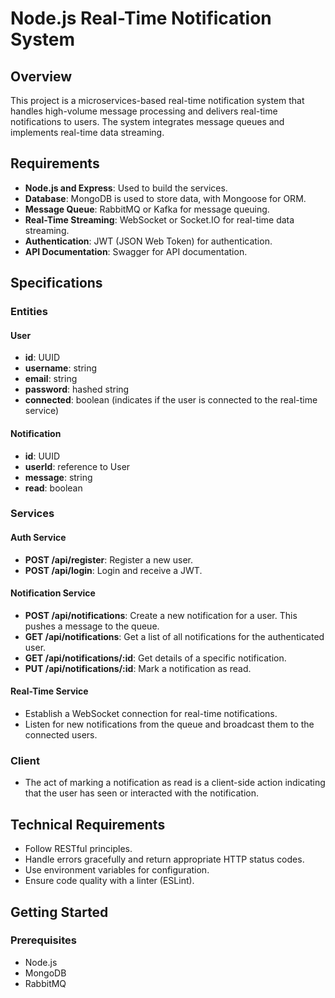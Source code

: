 # Node.js Real-Time Notification System

## Overview
This project is a microservices-based real-time notification system that handles high-volume message processing and delivers real-time notifications to users. The system integrates message queues and implements real-time data streaming.

## Requirements
- **Node.js and Express**: Used to build the services.
- **Database**: MongoDB is used to store data, with Mongoose for ORM.
- **Message Queue**: RabbitMQ or Kafka for message queuing.
- **Real-Time Streaming**: WebSocket or Socket.IO for real-time data streaming.
- **Authentication**: JWT (JSON Web Token) for authentication.
- **API Documentation**: Swagger for API documentation.

## Specifications

### Entities
#### User
- **id**: UUID
- **username**: string
- **email**: string
- **password**: hashed string
- **connected**: boolean (indicates if the user is connected to the real-time service)

#### Notification
- **id**: UUID
- **userId**: reference to User
- **message**: string
- **read**: boolean

### Services

#### Auth Service
- **POST /api/register**: Register a new user.
- **POST /api/login**: Login and receive a JWT.

#### Notification Service
- **POST /api/notifications**: Create a new notification for a user. This pushes a message to the queue.
- **GET /api/notifications**: Get a list of all notifications for the authenticated user.
- **GET /api/notifications/:id**: Get details of a specific notification.
- **PUT /api/notifications/:id**: Mark a notification as read.

#### Real-Time Service
- Establish a WebSocket connection for real-time notifications.
- Listen for new notifications from the queue and broadcast them to the connected users.

### Client
- The act of marking a notification as read is a client-side action indicating that the user has seen or interacted with the notification.

## Technical Requirements
- Follow RESTful principles.
- Handle errors gracefully and return appropriate HTTP status codes.
- Use environment variables for configuration.
- Ensure code quality with a linter (ESLint).


## Getting Started

### Prerequisites
- Node.js
- MongoDB
- RabbitMQ
